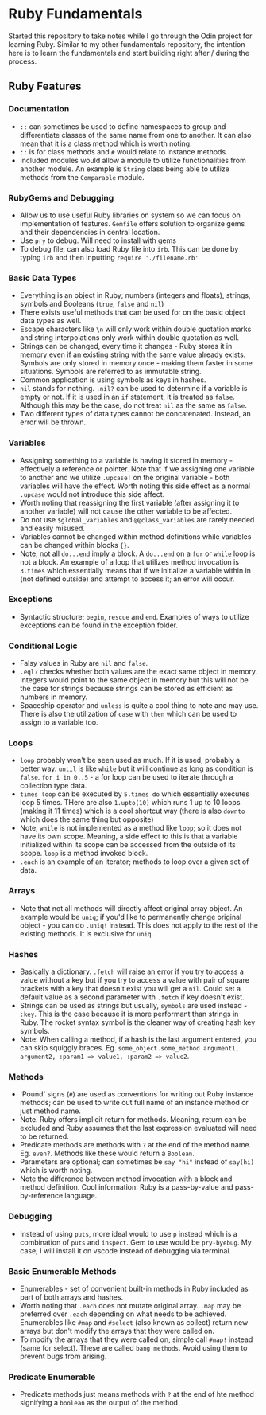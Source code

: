 # Ruby Fundamentals

Started this repository to take notes while I go through the Odin project for learning Ruby. Similar to my other fundamentals repository, the intention here is to learn the fundamentals and start building right after / during the process.

## Ruby Features

###  Documentation

- `::` can sometimes be used to define namespaces to group and differentiate classes of the same name from one to another. It can also mean that it is a class method which is worth noting.
- `::` is for class methods and `#` would relate to instance methods. 
-  Included modules would allow a module to utilize functionalities from another module. An example is `String` class being able to utilize methods from the `Comparable` module.

### RubyGems and Debugging

- Allow us to use useful Ruby libraries on system so we can focus on implementation of features. `Gemfile` offers solution to organize gems and their dependencies in central location. 
- Use `pry` to debug. Will need to install with gems
- To debug file, can also load Ruby file into `irb`. This can be done by typing `irb` and then inputting `require './filename.rb'`

### Basic Data Types

- Everything is an object in Ruby; numbers (integers and floats), strings, symbols and Booleans (`true`, `false` and `nil`)
- There exists useful methods that can be used for on the basic object data types as well.
- Escape characters like `\n` will only work within double quotation marks and string interpolations only work within double quotation as well.
- Strings can be changed, every time it changes - Ruby stores it in memory even if an existing string with the same value already exists. Symbols are only stored in memory once - making them faster in some situations. Symbols are referred to as immutable string.
- Common application is using symbols as keys in hashes.
- `nil` stands for nothing. `.nil?` can be used to determine if a variable is empty or not. If it is used in an `if` statement, it is treated as `false`. Although this may be the case, do not treat `nil` as the same as `false`. 
- Two different types of data types cannot be concatenated. Instead, an error will be thrown.


### Variables

- Assigning something to a variable is having it stored in memory - effectively a reference or pointer. Note that if we assigning one variable to another and we utilize `.upcase!` on the original variable - both variables will have the effect. Worth noting this side effect as a normal `.upcase` would not introduce this side affect. 
- Worth noting that reassigning the first variable (after assigning it to another variable) will not cause the other variable to be affected.
- Do not use `$global_variables` and `@@class_variables` are rarely needed and easily misused. 
- Variables cannot be changed within method definitions while variables can be changed within blocks `{}`. 
- Note, not all `do...end` imply a block. A `do...end` on a `for` or `while` loop is not a block. An example of a loop that utilizes method invocation is `3.times` which essentially means that if we initialize a variable within in (not defined outside) and attempt to access it; an error will occur.

### Exceptions

- Syntactic structure; `begin`, `rescue` and `end`. Examples of ways to utilize exceptions can be found in the exception folder.

### Conditional Logic

- Falsy values in Ruby are `nil` and `false`. 
- `.eql?` checks whether both values are the exact same object in memory. Integers would point to the same object in memory but this will not be the case for strings because strings can be stored as efficient as numbers in memory.
- Spaceship operator and `unless` is quite a cool thing to note and may use. There is also the utilization of `case` with `then` which can be used to assign to a variable too.

### Loops

- `loop` probably won't be seen used as much. If it is used, probably a better way. `until` is like `while` but it will continue as long as condition is `false`. `for i in 0..5` - a for loop can be used to iterate through a collection type data.
- `times loop` can be executed by `5.times do` which essentially executes loop 5 times. THere are also `1.upto(10)` which runs 1 up to 10 loops (making it 11 times) which is a cool shortcut way (there is also `downto` which does the same thing but opposite)
- Note, `while` is not implemented as a method like `loop`; so it does not have its own scope. Meaning, a side effect to this is that a variable initialized within its scope can be accessed from the outside of its scope. `loop` is a method invoked block.
- `.each` is an example of an iterator; methods to loop over a given set of data. 

### Arrays

- Note that not all methods will directly affect original array object. An example would be `uniq`; if you'd like to permanently change original object - you can do `.uniq!` instead. This does not apply to the rest of the existing methods. It is exclusive for `uniq`.

### Hashes

- Basically a dictionary. `.fetch` will raise an error if you try to access a value without a key but if you try to access a value with pair of square brackets with a key that doesn't exist you will get a `nil`. Could set a default value as a second parameter with `.fetch` if key doesn't exist. 
- Strings can be used as strings but usually, `symbols` are used instead - `:key`. This is the case because it is more performant than strings in Ruby. The rocket syntax symbol is the cleaner way of creating hash key symbols.
- Note: When calling a method, if a hash is the last argument entered, you can skip squiggly braces. Eg. `some_object.some_method argument1, argument2, :param1 => value1, :param2 => value2`.

### Methods

- 'Pound' signs (`#`) are used as conventions for writing out Ruby instance methods; can be used to write out full name of an instance method or just method name. 
- Note. Ruby offers implicit return for methods. Meaning, return can be excluded and Ruby assumes that the last expression evaluated will need to be returned.
- Predicate methods are methods with `?` at the end of the method name. Eg. `even?`. Methods like these would return a `Boolean`. 
- Parameters are optional; can sometimes be `say "hi"` instead of `say(hi)` which is worth noting. 
- Note the difference between method invocation with a block and method definition. Cool information: Ruby is a pass-by-value and pass-by-reference language. 

### Debugging

- Instead of using `puts`, more ideal would to use `p` instead which is a combination of `puts` and `inspect`. Gem to use would be `pry-byebug`. My case; I will install it on vscode instead of debugging via terminal.

### Basic Enumerable Methods

- Enumerables - set of convenient built-in methods in Ruby included as part of both arrays and hashes.
- Worth noting that `.each` does not mutate original array. `.map` may be preferred over `.each` depending on what needs to be achieved. Enumerables like `#map` and `#select` (also known as collect) return new arrays but don't modify the arrays that they were called on.
- To modify the arrays that they were called on, simple call `#map!` instead (same for select). These are called `bang methods`. Avoid using them to prevent bugs from arising.

### Predicate Enumerable

- Predicate methods just means methods with `?` at the end of hte method signifying a `boolean` as the output of the method.